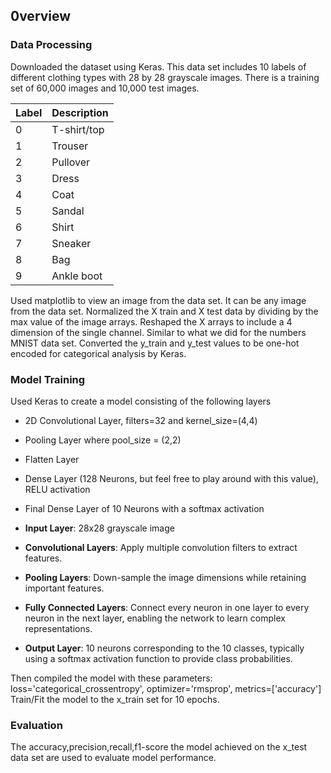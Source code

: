 ## 0verview

### Data Processing
Downloaded the dataset using Keras.
This data set includes 10 labels of different clothing types with 28 by 28 grayscale images. There is a training set of 60,000 images and 10,000 test images.

Label | Description
----- | -----------
0 | T-shirt/top
1 | Trouser
2	| Pullover
3	| Dress
4	| Coat
5	| Sandal
6	| Shirt
7	| Sneaker
8	| Bag
9	| Ankle boot
  
Used matplotlib to view an image from the data set. It can be any image from the data set.
Normalized the X train and X test data by dividing by the max value of the image arrays.
Reshaped the X arrays to include a 4 dimension of the single channel. Similar to what we did for the numbers MNIST data set.
Converted the y_train and y_test values to be one-hot encoded for categorical analysis by Keras.

### Model Training
Used Keras to create a model consisting of the following layers
  - 2D Convolutional Layer, filters=32 and kernel_size=(4,4)

  - Pooling Layer where pool_size = (2,2)

  - Flatten Layer

  - Dense Layer (128 Neurons, but feel free to play around with this value), RELU activation

  - Final Dense Layer of 10 Neurons with a softmax activation
    
- **Input Layer**: 28x28 grayscale image
- **Convolutional Layers**: Apply multiple convolution filters to extract features.
- **Pooling Layers**: Down-sample the image dimensions while retaining important features.
- **Fully Connected Layers**: Connect every neuron in one layer to every neuron in the next layer, enabling the network to learn complex representations.
- **Output Layer**: 10 neurons corresponding to the 10 classes, typically using a softmax activation function to provide class probabilities.
  
Then compiled the model with these parameters: loss='categorical_crossentropy', optimizer='rmsprop', metrics=['accuracy']
Train/Fit the model to the x_train set for 10 epochs.

### Evaluation
The accuracy,precision,recall,f1-score the model achieved on the x_test data set are used to evaluate model performance.
